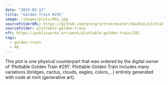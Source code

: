 ```yaml
---
date: "2023-03-12"
title: "Golden Train #291"
image: /images/plots/991.jpg
sourceFolderURL: https://github.com/gre/gre/tree/master/doodles/plottable-golden-train
sourceFolder: plottable-golden-train
nft: https://publicworks.art/work/plottable-golden-train/291
tags:
  - golden-train
  - A6
---
```


This plot is one physical counterpart that was ordered by the digital owner of 'Plottable Golden Train #291'. 
Plottable Golden Train includes many variations (bridges, cactus, clouds, eagles, colors,...) entirely generated with code at mint (generative art).
